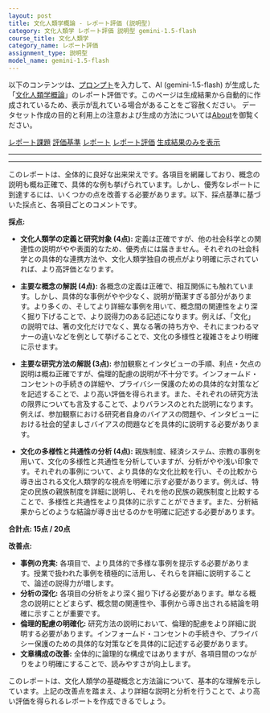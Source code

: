 ```yaml
---
layout: post
title: 文化人類学概論 - レポート評価 (説明型)
category: 文化人類学 レポート評価 説明型 gemini-1.5-flash
course_title: 文化人類学
category_name: レポート評価
assignment_type: 説明型
model_name: gemini-1.5-flash
---
```


以下のコンテンツは、[プロンプト](https://github.com/takedatoshiyuki/synthetic_assignments/tree/main/generated/文化人類学/gemini-1.5-flash/prompt_レポート評価-説明型.md)を入力して、AI (gemini-1.5-flash) が生成した「[文化人類学概論](/contents/文化人類学/)」のレポート評価です。このページは生成結果から自動的に作成されているため、表示が乱れている場合があることをご容赦ください。
データセット作成の目的と利用上の注意および生成の方法については[About](/About)を御覧ください。

[レポート課題](../レポート課題-説明型)
[評価基準](../評価基準-説明型)
[レポート](../レポート-説明型)
[レポート評価](../レポート評価-説明型)
[生成結果のみを表示](https://github.com/takedatoshiyuki/synthetic_assignments/tree/main/generated/文化人類学/gemini-1.5-flash/レポート評価-説明型.md)
  

***
***
  
このレポートは、全体的に良好な出来栄えです。各項目を網羅しており、概念の説明も概ね正確で、具体的な例も挙げられています。しかし、優秀なレポートに到達するには、いくつかの点を改善する必要があります。以下、採点基準に基づいた採点と、各項目ごとのコメントです。


**採点:**

* **文化人類学の定義と研究対象 (4点):** 定義は正確ですが、他の社会科学との関連性の説明がやや表面的なため、優秀点には届きません。それぞれの社会科学との具体的な連携方法や、文化人類学独自の視点がより明確に示されていれば、より高評価となります。

* **主要な概念の解説 (4点):** 各概念の定義は正確で、相互関係にも触れています。しかし、具体的な事例がやや少なく、説明が簡潔すぎる部分があります。より多くの、そしてより詳細な事例を用いて、概念間の関連性をより深く掘り下げることで、より説得力のある記述になります。例えば、「文化」の説明では、箸の文化だけでなく、異なる箸の持ち方や、それにまつわるマナーの違いなどを例として挙げることで、文化の多様性と複雑さをより明確に示せます。

* **主要な研究方法の解説 (3点):** 参加観察とインタビューの手順、利点・欠点の説明は概ね正確ですが、倫理的配慮の説明が不十分です。インフォームド・コンセントの手続きの詳細や、プライバシー保護のための具体的な対策などを記述することで、より高い評価を得られます。また、それぞれの研究方法の限界についても言及することで、よりバランスのとれた説明になります。例えば、参加観察における研究者自身のバイアスの問題や、インタビューにおける社会的望ましさバイアスの問題などを具体的に説明する必要があります。

* **文化の多様性と共通性の分析 (4点):** 親族制度、経済システム、宗教の事例を用いて、文化の多様性と共通性を分析していますが、分析がやや浅い印象です。それぞれの事例について、より具体的な文化比較を行い、その比較から導き出される文化人類学的な視点を明確に示す必要があります。例えば、特定の民族の親族制度を詳細に説明し、それを他の民族の親族制度と比較することで、多様性と共通性をより具体的に示すことができます。また、分析結果からどのような結論が導き出せるのかを明確に記述する必要があります。


**合計点: 15点 / 20点**


**改善点:**

* **事例の充実:** 各項目で、より具体的で多様な事例を提示する必要があります。授業で扱われた事例を積極的に活用し、それらを詳細に説明することで、論述の説得力が増します。
* **分析の深化:** 各項目の分析をより深く掘り下げる必要があります。単なる概念の説明にとどまらず、概念間の関連性や、事例から導き出される結論を明確に示すことが重要です。
* **倫理的配慮の明確化:** 研究方法の説明において、倫理的配慮をより詳細に説明する必要があります。インフォームド・コンセントの手続きや、プライバシー保護のための具体的な対策などを具体的に記述する必要があります。
* **文章構成の改善:** 全体的に論理的な構成ではありますが、各項目間のつながりをより明確にすることで、読みやすさが向上します。


このレポートは、文化人類学の基礎概念と方法論について、基本的な理解を示しています。上記の改善点を踏まえ、より詳細な説明と分析を行うことで、より高い評価を得られるレポートを作成できるでしょう。
